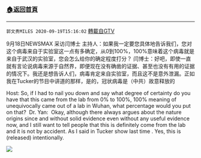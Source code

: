 ﻿###  [:house:返回首頁](https://github.com/ourhimalayas/txt)
---

`郭文贵MILES 2020-09-19T15:16:02` [轉載自GTV](https://gtv.org/web/#/UserInfo/5e596957357cc612d35a8044)

9月18日NEWSMAX 采访闫博士
主持人：如果我一定要您具体地告诉我们，您对这个病毒来自于实验室这一点有多确定，从0到100%，100%意味着这个病毒就是来自于武汉的实验室，您会怎么给你的确定程度打分？
闫博士：好吧，即使一直就有言论说病毒来源于自然界，即便现在没有确凿的证据、甚至也没有有用的证据的情况下。我还是想告诉人们，病毒肯定来自实验室，而且这不是意外泄漏。正如我在Tucker的节目中讲道的那样，是的，冠状病毒是（中共）故意释放的

Host:
So, if I had to nail you down and say what degree of certainty do you have that this came from the lab from 0% to 100%, 100% meaning of unequivocally came out of a lab in Wuhan, what percentage would you put on that? 
Dr. Yan: 
Okay, although there always argues about the nature origins since and without solid evidence even without any useful evidence now, and I still want to tell people that this is definitely come from the lab and it is not by accident. As I said in Tucker show last time . Yes, this is (released) intentionally.

[![](https://filegroup.gtv.org/cdn-cgi/image/width=600/https://filegroup.gtv.org/group3/default/20200919/15/16/0/016130ebfb60faf2b404771c146d1e36)](https://filegroup.gtv.org/group3/default/20200919/15/16/0/6b1994f28a984cf183530d07d4f34ab2.mp4)